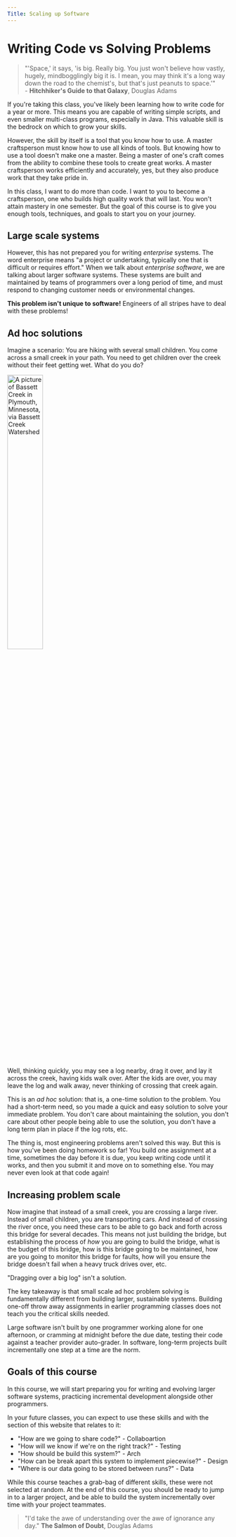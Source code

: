 ```yaml
---
Title: Scaling up Software
---
```

# Writing Code vs Solving Problems

> "'Space,' it says, 'is big. Really big. You just won't believe how vastly, hugely, mindbogglingly big it is. I mean, you may think it's a long way down the road to the chemist's, but that's just peanuts to space.'" 
<br>- __Hitchhiker's Guide to that Galaxy__, Douglas Adams

If you're taking this class, you've likely been learning how to write code for a year or more. This means you are capable of writing simple scripts, and even smaller multi-class programs, especially in Java. This valuable skill is the bedrock on which to grow your skills.

However, the skill by itself is a tool that you know how to use. A master craftsperson must know how to use all kinds of tools. But knowing how to use a tool doesn't make one a master. Being a master of one's craft comes from the ability to combine these tools to create great works. A master craftsperson works efficiently and accurately, yes, but they also produce work that they take pride in.

In this class, I want to do more than code. I want to you to become a craftsperson, one who builds high quality work that will last. You won't attain mastery in one semester. But the goal of this course is to give you enough tools, techniques, and goals to start you on your journey.

## Large scale systems

However, this has not prepared you for writing *enterprise* systems. The word enterprise means "a project or undertaking, typically one that is difficult or requires effort." When we talk about *enterprise software*, we are talking about larger software systems. These systems are built and maintained by teams of programmers over a long period of time, and must respond to changing customer needs or environmental changes. 

**This problem isn't unique to software!** Engineers of all stripes have to deal with these problems!

## Ad hoc solutions

Imagine a scenario: You are hiking with several small children. You come across a small creek in your path. You need to get children over the creek without their feet getting wet. What do you do?

<img src="https://www.bassettcreekwmo.org/application/files/1514/5676/5130/PlymouthCreek-BassettCreekWatershed.jpg" width="40%" alt="A picture of Bassett Creek in Plymouth, Minnesota, via Bassett Creek Watershed">

Well, thinking quickly, you may see a log nearby, drag it over, and lay it across the creek, having kids walk over. After the kids are over, you may leave the log and walk away, never thinking of crossing that creek again.

This is an *ad hoc* solution: that is, a one-time solution to the problem. You had a short-term need, so you made a quick and easy solution to solve your immediate problem. You don't care about maintaining the solution, you don't care about other people being able to use the solution, you don't have a long term plan in place if the log rots, etc.

The thing is, most engineering problems aren't solved this way. But this is how you've been doing homework so far! You build one assignment at a time, sometimes the day before it is due, you keep writing code until it works, and then you submit it and move on to something else. You may never even look at that code again!

## Increasing problem scale

Now imagine that instead of a small creek, you are crossing a large river. Instead of small children, you are transporting cars. And instead of crossing the river once, you need these cars to be able to go back and forth across this bridge for several decades. This means not just building the bridge, but establishing the process of *how* you are going to build the bridge, what is the budget of this bridge, how is this bridge going to be maintained, how are you going to monitor this bridge for faults, how will you ensure the bridge doesn't fail when a heavy truck drives over, etc. 

"Dragging over a big log" isn't a solution.

The key takeaway is that small scale ad hoc problem solving is fundamentally different from building larger, sustainable systems. Building one-off throw away assignments in earlier programming classes does not teach you the critical skills needed.

Large software isn't built by one programmer working alone for one afternoon, or cramming at midnight before the due date, testing their code against a teacher provider auto-grader. In software, long-term projects built incrementally one step at a time are the norm.

## Goals of this course

In this course, we will start preparing you for writing and evolving larger software systems, practicing incremental development alongside other programmers.

In your future classes, you can expect to use these skills and with the section of this website that relates to it:
* "How are we going to share code?" - Collaboartion
* "How will we know if we're on the right track?" - Testing
* "How should be build this system?" - Arch
* "How can be break apart this system to implement piecewise?" - Design
* "Where is our data going to be stored between runs?" - Data

While this course teaches a grab-bag of different skills, these were not selected at random. At the end of this course, you should be ready to jump in to a larger project, and be able to build the system incrementally over time with your project teammates.

> "I'd take the awe of understanding over the awe of ignorance any day." __The Salmon of Doubt__, Douglas Adams